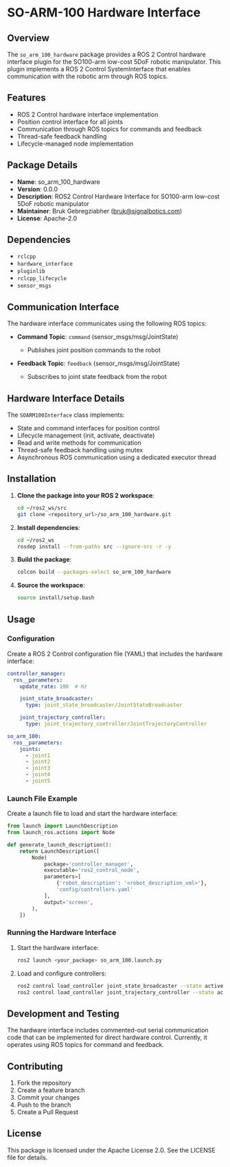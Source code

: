 # SO-ARM-100 Hardware Interface

## Overview
The `so_arm_100_hardware` package provides a ROS 2 Control hardware interface plugin for the SO100-arm low-cost 5DoF robotic manipulator. This plugin implements a ROS 2 Control SystemInterface that enables communication with the robotic arm through ROS topics.

## Features

- ROS 2 Control hardware interface implementation
- Position control interface for all joints
- Communication through ROS topics for commands and feedback
- Thread-safe feedback handling
- Lifecycle-managed node implementation

## Package Details

- **Name**: so_arm_100_hardware
- **Version**: 0.0.0
- **Description**: ROS2 Control Hardware Interface for SO100-arm low-cost 5DoF robotic manipulator
- **Maintainer**: Bruk Gebregziabher (<bruk@signalbotics.com>)
- **License**: Apache-2.0

## Dependencies

- `rclcpp`
- `hardware_interface`
- `pluginlib`
- `rclcpp_lifecycle`
- `sensor_msgs`

## Communication Interface

The hardware interface communicates using the following ROS topics:

- **Command Topic**: `command` (sensor_msgs/msg/JointState)
  - Publishes joint position commands to the robot
  
- **Feedback Topic**: `feedback` (sensor_msgs/msg/JointState)
  - Subscribes to joint state feedback from the robot

## Hardware Interface Details

The `SOARM100Interface` class implements:

- State and command interfaces for position control
- Lifecycle management (init, activate, deactivate)
- Read and write methods for communication
- Thread-safe feedback handling using mutex
- Asynchronous ROS communication using a dedicated executor thread

## Installation

1. **Clone the package into your ROS 2 workspace**:

   ```bash
   cd ~/ros2_ws/src
   git clone <repository_url>/so_arm_100_hardware.git
   ```

2. **Install dependencies**:

   ```bash
   cd ~/ros2_ws
   rosdep install --from-paths src --ignore-src -r -y
   ```

3. **Build the package**:

   ```bash
   colcon build --packages-select so_arm_100_hardware
   ```

4. **Source the workspace**:

   ```bash
   source install/setup.bash
   ```

## Usage

### Configuration

Create a ROS 2 Control configuration file (YAML) that includes the hardware interface:

```yaml
controller_manager:
  ros__parameters:
    update_rate: 100  # Hz

    joint_state_broadcaster:
      type: joint_state_broadcaster/JointStateBroadcaster

    joint_trajectory_controller:
      type: joint_trajectory_controller/JointTrajectoryController

so_arm_100:
  ros__parameters:
    joints:
      - joint1
      - joint2
      - joint3
      - joint4
      - joint5
```

### Launch File Example

Create a launch file to load and start the hardware interface:

```python
from launch import LaunchDescription
from launch_ros.actions import Node

def generate_launch_description():
    return LaunchDescription([
        Node(
            package='controller_manager',
            executable='ros2_control_node',
            parameters=[
                {'robot_description': '<robot_description_xml>'},
                'config/controllers.yaml'
            ],
            output='screen',
        ),
    ])
```

### Running the Hardware Interface

1. Start the hardware interface:

   ```bash
   ros2 launch <your_package> so_arm_100.launch.py
   ```

2. Load and configure controllers:

   ```bash
   ros2 control load_controller joint_state_broadcaster --state active
   ros2 control load_controller joint_trajectory_controller --state active
   ```

## Development and Testing

The hardware interface includes commented-out serial communication code that can be implemented for direct hardware control. Currently, it operates using ROS topics for command and feedback.

## Contributing

1. Fork the repository
2. Create a feature branch
3. Commit your changes
4. Push to the branch
5. Create a Pull Request

## License

This package is licensed under the Apache License 2.0. See the LICENSE file for details.

